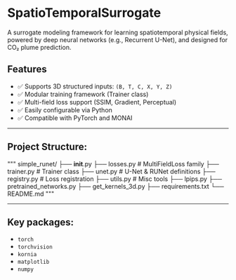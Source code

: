 # SpatioTemporalSurrogate

A surrogate modeling framework for learning spatiotemporal physical fields, powered by deep neural networks (e.g., Recurrent U-Net), and designed for CO₂ plume prediction.

## Features
- ✅ Supports 3D structured inputs: `(B, T, C, X, Y, Z)`
- ✅ Modular training framework (Trainer class)
- ✅ Multi-field loss support (SSIM, Gradient, Perceptual)
- ✅ Easily configurable via Python
- ✅ Compatible with PyTorch and MONAI

---

## Project Structure:
"""
simple_runet/ 
├── __init__.py
├── losses.py   # MultiFieldLoss family 
├── trainer.py  # Trainer class 
├── unet.py     # U-Net & RUNet definitions 
├── registry.py # Loss registration 
├── utils.py    # Misc tools 
├── lpips.py 
├── pretrained_networks.py
├── get_kernels_3d.py 
├── requirements.txt 
└── README.md
"""

---

## Key packages:

- `torch`  
- `torchvision`  
- `kornia`  
- `matplotlib`  
- `numpy`  
